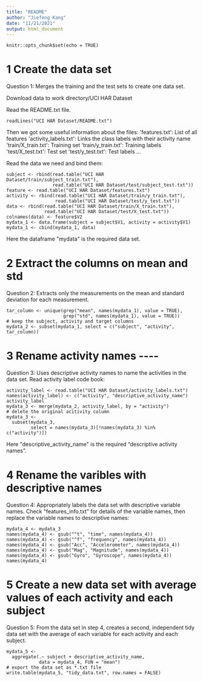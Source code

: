 ```yaml
---
title: "README"
author: "Jiefeng Kang"
date: "11/21/2021"
output: html_document
---
```


```{r setup, include=FALSE}
knitr::opts_chunk$set(echo = TRUE)
```

# 1 Create the data set
Question 1: Merges the training and the test sets to create one data set.

Download data to work directory/UCI HAR Dataset

Read the README.txt file. 

```{r}
readLines("UCI HAR Dataset/README.txt")
```

Then we got some useful information about the files:
'features.txt': List of all features
'activity_labels.txt': Links the class labels with their activity name
'train/X_train.txt': Training set
'train/y_train.txt': Training labels
'test/X_test.txt': Test set
'test/y_test.txt': Test labels
...


Read the data we need and bind them: 

```{r}
subject <- rbind(read.table("UCI HAR Dataset/train/subject_train.txt"),
                 read.table("UCI HAR Dataset/test/subject_test.txt"))
feature <- read.table("UCI HAR Dataset/features.txt")
activity <- rbind(read.table("UCI HAR Dataset/train/y_train.txt"),
                  read.table("UCI HAR Dataset/test/y_test.txt"))
data <- rbind(read.table("UCI HAR Dataset/train/X_train.txt"),
              read.table("UCI HAR Dataset/test/X_test.txt"))
colnames(data) <- feature$V2
mydata_1 <- data.frame(subject = subject$V1, activity = activity$V1)
mydata_1 <- cbind(mydata_1, data)
```

Here the dataframe "mydata" is the required data set. 

# 2 Extract the columns on mean and std
Question 2: Extracts only the measurements on the mean and standard deviation for each measurement.

```{r}
tar_column <- unique(grep("mean", names(mydata_1), value = TRUE),
                     grep("std", names(mydata_1), value = TRUE))
# keep the subject, activity and target columns
mydata_2 <- subset(mydata_1, select = c("subject", "activity", tar_column))
```

# 3 Rename activity names ----
Question 3: Uses descriptive activity names to name the activities in the data set.
Read activity label code book: 

```{r}
activity_label <- read.table("UCI HAR Dataset/activity_labels.txt")
names(activity_label) <- c("activity", "descriptive_activity_name")
activity_label
mydata_3 <- merge(mydata_2, activity_label, by = "activity")
# delete the original acitivity column
mydata_3 <-
  subset(mydata_3,
         select = names(mydata_3)[!names(mydata_3) %in% c("activity")])
```

Here "descriptive_activity_name" is the required “descriptive activity names”. 

# 4 Rename the varibles with descriptive names
Question 4: Appropriately labels the data set with descriptive variable names.
Check "features_info.txt" for details of the variable names, then replace the variable names to descriptive names: 

```{r}
mydata_4 <- mydata_3
names(mydata_4) <- gsub("^t", "time", names(mydata_4))
names(mydata_4) <- gsub("^f", "frequency", names(mydata_4))
names(mydata_4) <- gsub("Acc", "Accelerometer", names(mydata_4))
names(mydata_4) <- gsub("Mag", "Magnitude", names(mydata_4))
names(mydata_4) <- gsub("Gyro", "Gyroscope", names(mydata_4))
names(mydata_4)
```

# 5 Create a new data set with average values of each activity and each subject
Question 5: From the data set in step 4, creates a second, independent tidy data set with the average of each variable for each activity and each subject.

```{r}
mydata_5 <-
  aggregate(.~ subject + descriptive_activity_name,
            data = mydata_4, FUN = "mean")
# export the data set as *.txt file
write.table(mydata_5, "tidy_data.txt", row.names = FALSE)
```
